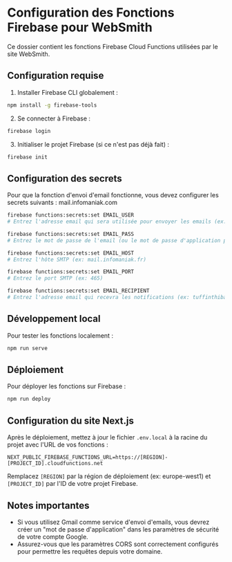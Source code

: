 # Configuration des Fonctions Firebase pour WebSmith

Ce dossier contient les fonctions Firebase Cloud Functions utilisées par le site WebSmith.

## Configuration requise

1. Installer Firebase CLI globalement :
```bash
npm install -g firebase-tools
```

2. Se connecter à Firebase :
```bash
firebase login
```

3. Initialiser le projet Firebase (si ce n'est pas déjà fait) :
```bash
firebase init
```

## Configuration des secrets

Pour que la fonction d'envoi d'email fonctionne, vous devez configurer les secrets suivants : mail.infomaniak.com

```bash
firebase functions:secrets:set EMAIL_USER
# Entrez l'adresse email qui sera utilisée pour envoyer les emails (ex: thibault.tuffin@websmith.fr)

firebase functions:secrets:set EMAIL_PASS
# Entrez le mot de passe de l'email (ou le mot de passe d'application pour Gmail)

firebase functions:secrets:set EMAIL_HOST
# Entrez l'hôte SMTP (ex: mail.infomaniak.fr)

firebase functions:secrets:set EMAIL_PORT
# Entrez le port SMTP (ex: 465)

firebase functions:secrets:set EMAIL_RECIPIENT
# Entrez l'adresse email qui recevra les notifications (ex: tuffinthibaultgw@gmail.com)
```

## Développement local

Pour tester les fonctions localement :

```bash
npm run serve
```

## Déploiement

Pour déployer les fonctions sur Firebase :

```bash
npm run deploy
```

## Configuration du site Next.js

Après le déploiement, mettez à jour le fichier `.env.local` à la racine du projet avec l'URL de vos fonctions :

```
NEXT_PUBLIC_FIREBASE_FUNCTIONS_URL=https://[REGION]-[PROJECT_ID].cloudfunctions.net
```

Remplacez `[REGION]` par la région de déploiement (ex: europe-west1) et `[PROJECT_ID]` par l'ID de votre projet Firebase.

## Notes importantes

- Si vous utilisez Gmail comme service d'envoi d'emails, vous devrez créer un "mot de passe d'application" dans les paramètres de sécurité de votre compte Google.
- Assurez-vous que les paramètres CORS sont correctement configurés pour permettre les requêtes depuis votre domaine. 